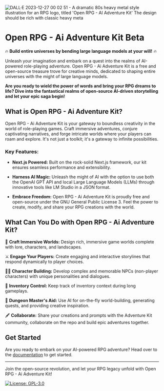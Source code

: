 ![DALL·E 2023-12-27 00 02 51 - A dramatic 80s heavy metal style illustration for an RPG logo, titled 'Open RPG - AI Adventure Kit'  The design should be rich with classic heavy meta](https://github.com/babycommando/openRPG-ai-adventure-kit/assets/71618056/46440cc5-fb67-4af3-b6d3-27773a445ef0)

# Open RPG - Ai Adventure Kit Beta

🔥 **Build entire universes by bending large language models at your will!** 🔥

Unleash your imagination and embark on a quest into the realms of AI-powered role-playing adventure. Open RPG - Ai Adventure Kit is a free and open-source treasure trove for creative minds, dedicated to shaping entire universes with the might of large language models.

**Are you ready to wield the power of words and bring your RPG dreams to life? Dive into the fantastical realms of open-source AI-driven storytelling and let your epic saga begin!**

## What is Open RPG - Ai Adventure Kit?

Open RPG - Ai Adventure Kit is your gateway to boundless creativity in the world of role-playing games. Craft immersive adventures, conjure captivating narratives, and forge intricate worlds where your players can roam and explore. It's not just a toolkit; it's a gateway to infinite possibilities.

### Key Features:

- **Next.js Powered:** Built on the rock-solid Next.js framework, our kit ensures seamless performance and extensibility.

- **Harness AI Magic:** Unleash the might of AI with the option to use both the OpenAI GPT API and local Large Language Models (LLMs) through innovative tools like LM Studio in a JSON format.

- **Embrace Freedom:** Open RPG - Ai Adventure Kit is proudly free and open-source under the GNU General Public License 3. Feel the power to create, modify, and share your RPG creations with the world.

## What Can You Do with Open RPG - Ai Adventure Kit?

🌌 **Craft Immersive Worlds:** Design rich, immersive game worlds complete with lore, characters, and landscapes.

⚔️ **Engage Your Players:** Create engaging and interactive storylines that respond dynamically to player choices.

🧙‍♂️ **Character Building:** Develop complex and memorable NPCs (non-player characters) with unique personalities and dialogues.

🎒 **Inventory Control:** Keep track of inventory context during long gameplays.

🎲 **Dungeon Master's Aid:** Use AI for on-the-fly world-building, generating quests, and providing creative inspiration.

🖋️ **Collaborate:** Share your creations and prompts with the Adventure Kit community, collaborate on the repo and build epic adventures together.

## Get Started

Are you ready to embark on your AI-powered RPG adventure? Head over to the [documentation](https://github.com/babycommando/openRPG-ai-adventure-kit/wiki/Adventure-Kit-WIKI) to get started.

---

Join the open-source revolution, and let your RPG legacy unfold with Open RPG - Ai Adventure Kit!

[![License: GPL-3.0](https://img.shields.io/badge/License-GPL_3.0-blue.svg)](https://www.gnu.org/licenses/gpl-3.0)
